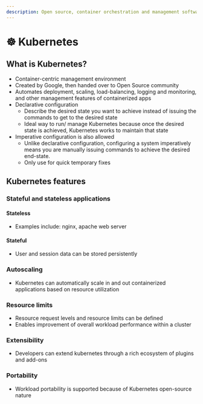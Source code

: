 ```yaml
---
description: Open source, container orchestration and management software
---
```


# ☸ Kubernetes

## What is Kubernetes?&#x20;

* Container-centric management environment&#x20;
* Created by Google, then handed over to Open Source community&#x20;
* Automates deployment, scaling, load-balancing, logging and monitoring, and other management features of containerized apps&#x20;
* Declarative configuration&#x20;
  * Describe the desired state you want to achieve instead of issuing the commands to get to the desired state&#x20;
  * Ideal way to run/ manage Kubernetes because once the desired state is achieved, Kubernetes works to maintain that state&#x20;
* Imperative configuration is also allowed
  * Unlike declarative configuration, configuring a system imperatively means you are manually issuing commands to achieve the desired end-state.&#x20;
  * Only use for quick temporary fixes

## Kubernetes features&#x20;

### Stateful and stateless applications&#x20;

#### Stateless

* Examples include: nginx, apache web server

#### Stateful

* User and session data can be stored persistently&#x20;

### Autoscaling&#x20;

* Kubernetes can automatically scale in and out containerized applications based on resource utilization&#x20;

### Resource limits&#x20;

* Resource request levels and resource limits can be defined&#x20;
* Enables improvement of overall workload performance within a cluster&#x20;

### Extensibility&#x20;

* Developers can extend kubernetes through a rich ecosystem of plugins and add-ons&#x20;

### Portability&#x20;

* Workload portability is supported because of Kubernetes open-source nature&#x20;

